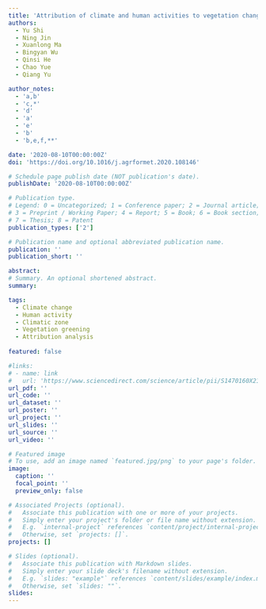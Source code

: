 ```yaml
---
title: 'Attribution of climate and human activities to vegetation change in China using machine learning techniques'
authors:
  - Yu Shi
  - Ning Jin
  - Xuanlong Ma
  - Bingyan Wu
  - Qinsi He
  - Chao Yue
  - Qiang Yu

author_notes:
  - 'a,b'
  - 'c,*'
  - 'd'
  - 'a'
  - 'e'
  - 'b'
  - 'b,e,f,**'

date: '2020-08-10T00:00:00Z'
doi: 'https://doi.org/10.1016/j.agrformet.2020.108146'

# Schedule page publish date (NOT publication's date).
publishDate: '2020-08-10T00:00:00Z'

# Publication type.
# Legend: 0 = Uncategorized; 1 = Conference paper; 2 = Journal article;
# 3 = Preprint / Working Paper; 4 = Report; 5 = Book; 6 = Book section;
# 7 = Thesis; 8 = Patent
publication_types: ['2']

# Publication name and optional abbreviated publication name.
publication: ''
publication_short: ''

abstract: 
# Summary. An optional shortened abstract.
summary: 

tags:
  - Climate change
  - Human activity
  - Climatic zone
  - Vegetation greening
  - Attribution analysis
  
featured: false

#links:
# - name: link
#   url: 'https://www.sciencedirect.com/science/article/pii/S1470160X21006658'
url_pdf: ''
url_code: ''
url_dataset: ''
url_poster: ''
url_project: ''
url_slides: ''
url_source: ''
url_video: ''

# Featured image
# To use, add an image named `featured.jpg/png` to your page's folder.
image:
  caption: ''
  focal_point: ''
  preview_only: false

# Associated Projects (optional).
#   Associate this publication with one or more of your projects.
#   Simply enter your project's folder or file name without extension.
#   E.g. `internal-project` references `content/project/internal-project/index.md`.
#   Otherwise, set `projects: []`.
projects: []

# Slides (optional).
#   Associate this publication with Markdown slides.
#   Simply enter your slide deck's filename without extension.
#   E.g. `slides: "example"` references `content/slides/example/index.md`.
#   Otherwise, set `slides: ""`.
slides:
---
```


